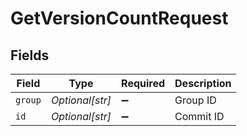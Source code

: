 # GetVersionCountRequest


## Fields

| Field              | Type               | Required           | Description        |
| ------------------ | ------------------ | ------------------ | ------------------ |
| `group`            | *Optional[str]*    | :heavy_minus_sign: | Group ID           |
| `id`               | *Optional[str]*    | :heavy_minus_sign: | Commit ID          |